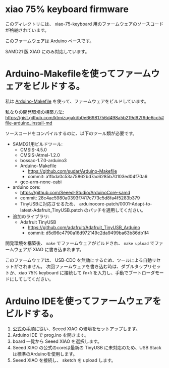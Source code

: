 # xiao 75% keyboard firmware
このディレクトリには、 xiao-75-keyboard 用のファームウェアのソースコードが格納されています。

このファームウェアは Arduino ベースです。

SAMD21 版 XIAO にのみ対応しています。

# Arduino-Makefileを使ってファームウェアをビルドする。

私は [Arduino-Makefile](https://github.com/sudar/Arduino-Makefile) を使って、ファームウェアをビルドしています。

私なりの開発環境の構築方法: https://gist.github.com/ktmizugaki/b0e66981756d498a5b219d92f9de6cc5#file-arduino_install-md

ソースコードをコンパイルするのに、以下のツール類が必要です。
* SAMD21用ビルドツール:
  * CMSIS-4.5.0
  * CMSIS-Atmel-1.2.0
  * bossac-1.7.0-arduino3
  * Arduino-Makefile
    * https://github.com/sudar/Arduino-Makefile
    * commit: a1fbda0c53a75862bd7ac6285b70103ed04f70a6
  * gcc-arm-none-eabi
* arduino core:
  * https://github.com/Seeed-Studio/ArduinoCore-samd
  * commit: 28c4ac5980a0393f7417c773c5d8fa4f5283b379
  * TinyUSBに対応させるため、 arduinocore-patch/0001-Adapt-to-latest-Adafruit_TinyUSB.patch のパッチを適用してください。
* 追加のライブラリ:
  * Adafruit TinyUSB
     * https://github.com/adafruit/Adafruit_TinyUSB_Arduino
     * commit: d5d96c4790a16d972149c2da9499ba63b86db1f4

開発環境を構築後、 `make` でファームウェアがビルドされ、 `make upload` でファームウェアが XIAO に書き込まれます。

このファームウェアは、 USB-CDC を無効にするため、ツールによる自動リセットがされません。
次回ファームウェアを書き込む時は、ダブルタップリセットか、xiao 75% keyboard に接続して `Fn+R` を入力し、手動でブートローダモードにしてしてください。

# Arduino IDEを使ってファームウェアをビルドする。

1. [公式の手順](https://wiki.seeedstudio.com/jp/Seeeduino-XIAO/#seeeduino-xiao)に従い、Seeed XIAO の環境をセットアップします。
2. Arduino IDE で prog.ino を開きます。
3. board 一覧から Seeed XIAO を選択します。
4. Seeed XIAO の公式のcoreは最新の TinyUSB に未対応のため、USB Stackは標準のArduinoを使用します。
5. Seeed XIAO を接続し、 sketch を upload します。
